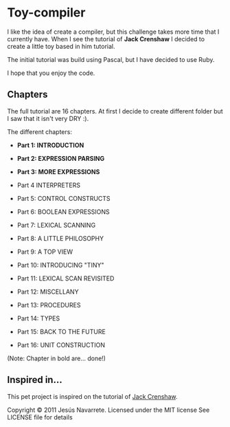 Toy-compiler
============

I like the idea of create a compiler, but this challenge takes more time that I currently have. When I see the tutorial of **Jack Crenshaw** I decided to create a little toy based in him tutorial.

The initial tutorial was build using Pascal, but I have decided to use Ruby. 

I hope that you enjoy the code.

Chapters
--------
The full tutorial are 16 chapters. At first I decide to create different folder but I saw that it isn't very DRY :).

The different chapters:

* **Part 1: INTRODUCTION**

* **Part 2: EXPRESSION PARSING**

* **Part 3: MORE EXPRESSIONS**

* Part 4 INTERPRETERS

* Part 5: CONTROL CONSTRUCTS

* Part 6: BOOLEAN EXPRESSIONS

* Part 7: LEXICAL SCANNING

* Part 8: A LITTLE PHILOSOPHY

* Part 9: A TOP VIEW

* Part 10: INTRODUCING "TINY"

* Part 11: LEXICAL SCAN REVISITED

* Part 12: MISCELLANY

* Part 13: PROCEDURES

* Part 14: TYPES

* Part 15: BACK TO THE FUTURE

* Part 16: UNIT CONSTRUCTION

(Note: Chapter in bold are... done!)

Inspired in...
--------------

This pet project is inspired on the tutorial of [Jack Crenshaw][1].

Copyright © 2011 Jesús Navarrete. Licensed under the MIT license
See LICENSE file for details

[1]: http://compilers.iecc.com/crenshaw/ "Let's Build a Compiler"
